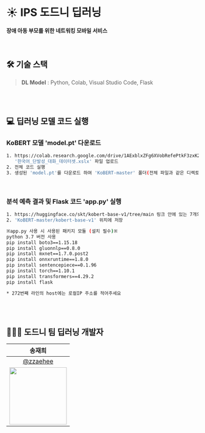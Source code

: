 # ☀ IPS 도드니 딥러닝
**장애 아동 부모를 위한 네트워킹 모바일 서비스**<br/>
<br/><br/>

## 🛠 기술 스택
> **DL Model** : Python, Colab, Visual Studio Code, Flask<br/>

<br/><br/>

## 💻 딥러닝 모델 코드 실행

### KoBERT 모델 'model.pt' 다운로드
```bash
1. https://colab.research.google.com/drive/1AExblxZFg6XVobRefePtkF3zxK2oYmjF?usp=sharing 코랩에
   '한국어_단발성_대화_데이터셋.xslx' 파일 업로드
2. 전체 코드 실행
3. 생성된 'model.pt'를 다운로드 하여 'KoBERT-master' 폴더(전체 파일과 같은 디렉토리)에 저장
```
<br/>

### 분석 예측 결과 및 Flask 코드 'app.py' 실행
```bash
1. https://huggingface.co/skt/kobert-base-v1/tree/main 링크 안에 있는 7개의 파일 다운
2. 'KoBERT-master/kobert-base-v1' 위치에 저장
```

```bash
※app.py 사용 시 사용된 패키지 모듈 (설치 필수)※
python 3.7 버전 사용
pip install boto3==1.15.18 
pip install gluonnlp==0.8.0 
pip install mxnet==1.7.0.post2 
pip install onnxruntime==1.8.0 
pip install sentencepiece==0.1.96 
pip install torch==1.10.1
pip install transformers==4.29.2
pip install flask

* 272번째 라인의 host에는 로컬IP 주소를 적어주세요
```



<br/><br/>

## 👩🏻‍💻 도드니 팀 딥러닝 개발자 
| 송재희 | 
| :-: |
| [@zzaehee](https://github.com/zzaehee) |
|<img src="https://github.com/zzaehee.png" style="width:150px; height:150px;">|
